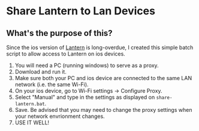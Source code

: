 # Share Lantern to Lan Devices

## What's the purpose of this?

Since the ios version of [Lantern](https://github.com/getlantern/lantern) is long-overdue, I created this simple batch script to allow access to Lantern on ios devices.

1. You will need a PC (running windows) to serve as a proxy.
2. Download and run it.
3. Make sure both your PC and ios device are connected to the same LAN network (i.e. the same Wi-Fi).
4. On your ios device, go to Wi-Fi settings -> Configure Proxy.
5. Select "Manual" and type in the settings as displayed on `share-lantern.bat`.
6. Save. Be advised that you may need to change the proxy settings when your network envrionment changes. 
7. USE IT WELL!
